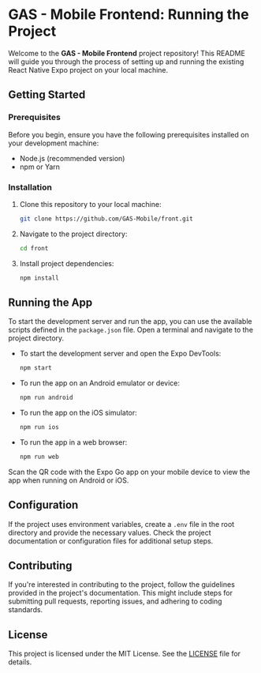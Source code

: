 # GAS - Mobile Frontend: Running the Project

Welcome to the **GAS - Mobile Frontend** project repository! This README will guide you through the process of setting up and running the existing React Native Expo project on your local machine.

## Getting Started

### Prerequisites

Before you begin, ensure you have the following prerequisites installed on your development machine:

- Node.js (recommended version)
- npm or Yarn

### Installation

1. Clone this repository to your local machine:

   ```bash
   git clone https://github.com/GAS-Mobile/front.git
   ```

2. Navigate to the project directory:

   ```bash
   cd front
   ```

3. Install project dependencies:

   ```bash
   npm install
   ```

## Running the App

To start the development server and run the app, you can use the available scripts defined in the `package.json` file. Open a terminal and navigate to the project directory.

- To start the development server and open the Expo DevTools:

   ```bash
   npm start
   ```

- To run the app on an Android emulator or device:

   ```bash
   npm run android
   ```

- To run the app on the iOS simulator:

   ```bash
   npm run ios
   ```

- To run the app in a web browser:

   ```bash
   npm run web
   ```

Scan the QR code with the Expo Go app on your mobile device to view the app when running on Android or iOS.

## Configuration

If the project uses environment variables, create a `.env` file in the root directory and provide the necessary values. Check the project documentation or configuration files for additional setup steps.

## Contributing

If you're interested in contributing to the project, follow the guidelines provided in the project's documentation. This might include steps for submitting pull requests, reporting issues, and adhering to coding standards.

## License

This project is licensed under the MIT License. See the [LICENSE](./LICENSE.md) file for details.


